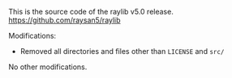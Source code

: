 This is the source code of the raylib v5.0 release. https://github.com/raysan5/raylib

Modifications:
- Removed all directories and files other than `LICENSE` and `src/`

No other modifications.

